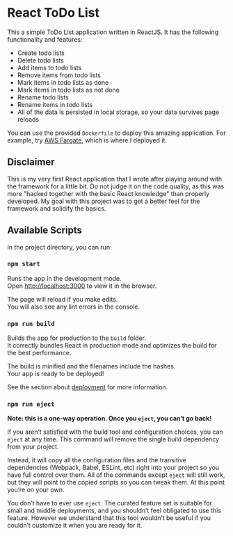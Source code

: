 # React ToDo List

This a simple ToDo List application written in ReactJS. It has the following functionality and features:

* Create todo lists
* Delete todo lists
* Add items to todo lists
* Remove items from todo lists
* Mark items in todo lists as done
* Mark items in todo lists as not done
* Rename todo lists
* Rename items in todo lists
* All of the data is persisted in local storage, so your data survives page reloads

You can use the provided `Dockerfile` to deploy this amazing application.
For example, try [AWS Fargate](https://aws.amazon.com/fargate/), which is where
I deployed it.

## Disclaimer

This is my very first React application that I wrote after playing around with the
framework for a little bit. Do not judge it on the code quality, as this was more
"hacked together with the basic React knowledge" than properly developed.
My goal with this project was to get a better feel for the framework and
solidify the basics.

## Available Scripts

In the project directory, you can run:

### `npm start`

Runs the app in the development mode.<br>
Open [http://localhost:3000](http://localhost:3000) to view it in the browser.

The page will reload if you make edits.<br>
You will also see any lint errors in the console.

### `npm run build`

Builds the app for production to the `build` folder.<br>
It correctly bundles React in production mode and optimizes the build for the best performance.

The build is minified and the filenames include the hashes.<br>
Your app is ready to be deployed!

See the section about [deployment](https://facebook.github.io/create-react-app/docs/deployment) for more information.

### `npm run eject`

**Note: this is a one-way operation. Once you `eject`, you can’t go back!**

If you aren’t satisfied with the build tool and configuration choices, you can `eject` at any time. This command will remove the single build dependency from your project.

Instead, it will copy all the configuration files and the transitive dependencies (Webpack, Babel, ESLint, etc) right into your project so you have full control over them. All of the commands except `eject` will still work, but they will point to the copied scripts so you can tweak them. At this point you’re on your own.

You don’t have to ever use `eject`. The curated feature set is suitable for small and middle deployments, and you shouldn’t feel obligated to use this feature. However we understand that this tool wouldn’t be useful if you couldn’t customize it when you are ready for it.